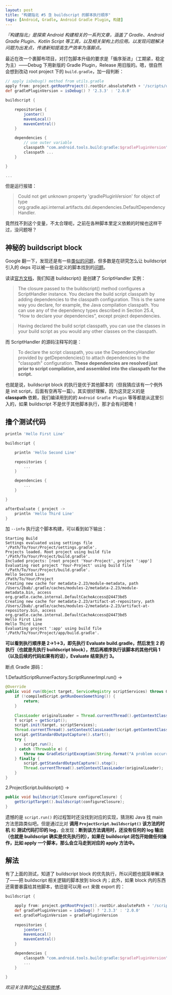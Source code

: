 ```yaml
---
layout: post
title: "构建指北 #5 含 buildscript 的脚本执行顺序"
tags: [Android, Gradle, Android Gradle Plugin, 构建]
---
```


*『构建指北』是探索 Android 构建相关的一系列文章，涵盖了 Gradle、Android Gradle Plugin、Kotlin Script 等工具，以及相关架构上的应用。以发现问题解决问题为出发点，传递新知提高生产效率为落脚点。*

最近在改一个裹脚布项目，对打包脚本升级的要求是「循序渐进」（工期紧，稳定为主）——Debug 下用新版的 Gradle Plugin，Release 用旧版的。嗯，很自然会想到改动 root project 下的 `build.gradle`，加一段判断：

``` gradle
// apply isDebug() method from utils.gradle
apply from: project.getRootProject().rootDir.absolutePath + '/scripts/utils.gradle'
def gradlePluginVersion = isDebug() ? '2.3.3' : '2.0.0'

buildscript {

    repositories {
        jcenter()
        mavenLocal()
        mavenCentral()
    }

    dependencies {
        // use outer variable
        classpath "com.android.tools.build:gradle:$gradlePluginVersion"
        classpath ...
    }

}

...
```
<!--more-->

但是运行报错：

> Could not get unknown property 'gradlePluginVersion' for object of type  org.gradle.api.internal.artifacts.dsl.dependencies.DefaultDependencyHandler.

竟然找不到这个变量，不太合理呃，之前在各种脚本里定义依赖的时候也这样干过，没问题呀？

## 神秘的 buildscript block
Google 翻一下，发现还是有一些[类似的问题](https://discuss.gradle.org/t/inherit-inject-buildscript-dependencies-into-custom-script-within-subproject/7175/9)，但多数是在研究怎么让 buildscript 引入的 deps 可以被一些自定义的脚本找到的[问题](https://stackoverflow.com/questions/37058780/access-classpath-dependencies-defined-in-buildscript-block-in-applied-external-s)。

读读[官方文档](https://docs.gradle.org/3.3/userguide/organizing_build_logic.html#sec:build_script_external_dependencies)，我们知道 buildscript() 是创建了 ScriptHandler 实例：

> The closure passed to the buildscript() method configures a ScriptHandler instance. You declare the build script classpath by adding dependencies to the classpath configuration. This is the same way you declare, for example, the Java compilation classpath. You can use any of the dependency types described in Section 25.4, “How to declare your dependencies”, except project dependencies.

> Having declared the build script classpath, you can use the classes in your build script as you would any other classes on the classpath. 

而 ScriptHandler 的源码注释写的是：

> To declare the script classpath, you use the DependencyHandler provided by getDependencies() to attach dependencies to the "classpath" configuration. **These dependencies are resolved just prior to script compilation, and assembled into the classpath for the script.**

也就是说，buildscript block 的执行是优于其他脚本的（但我猜应该有一个例外是 init script，后面有空再写一篇）。其实很好理解，因为这货定义的是 **classpath** 依赖，我们编译用到的的 `Android Gradle Plugin` 等等都是从这里引入的，如果 buildscript 不是优于其他脚本执行，那才会有问题嘞！

## 撸个测试代码

``` gradle
println 'Hello First Line'

buildscript {

    println 'Hello Second Line'

    repositories {
        ...
    }

    dependencies {
        ...
    }

}

afterEvaluate { project ->
    println 'Hello Third Line'
}
```

加 `--info` 执行这个脚本构建，可以看到如下输出：

``` shell
Starting Build
Settings evaluated using settings file '/Path/To/Your/Project/settings.gradle'.
Projects loaded. Root project using build file '/Path/To/Your/Project/build.gradle'.
Included projects: [root project 'Your-Project', project ':app']
Evaluating root project 'Your-Project' using build file '/Path/To/Your/Project/build.gradle'.
Hello Second Line
/Path/To/Your/Project
Creating new cache for metadata-2.23/module-metadata, path /Users/2bab/.gradle/caches/modules-2/metadata-2.23/module-metadata.bin, access org.gradle.cache.internal.DefaultCacheAccess@24473bd5
Creating new cache for metadata-2.23/artifact-at-repository, path /Users/2bab/.gradle/caches/modules-2/metadata-2.23/artifact-at-repository.bin, access org.gradle.cache.internal.DefaultCacheAccess@24473bd5
Hello First Line
Hello Third Line
Evaluating project ':app' using build file '/Path/To/Your/Project/app/build.gradle'.
```

**可以看到执行顺序是 2->1->3，即先执行 Evaluate build.gradle，然后发生 2 的执行（也就是先执行 buildscript block），然后再顺序执行该脚本的其他代码 1（以及后续的代码如果有的话），Evaluate 结束执行 3。**

断点 Gradle 源码：

1.DefaultScriptRunnerFactory.ScriptRunnerImpl.run() ->

``` java
@Override
public void run(Object target, ServiceRegistry scriptServices) throws GradleScriptException {
    if (!compiledScript.getRunDoesSomething()) {
        return;
    }
    
    ClassLoader originalLoader = Thread.currentThread().getContextClassLoader();
    T script = getScript();
    script.init(target, scriptServices);
    Thread.currentThread().setContextClassLoader(script.getContextClassloader());
    script.getStandardOutputCapture().start();
    try {
        script.run();
    } catch (Throwable e) {
        throw new GradleScriptException(String.format("A problem occurred evaluating %s.", script), e);
    } finally {
        script.getStandardOutputCapture().stop();
        Thread.currentThread().setContextClassLoader(originalLoader);
    }
}
```

2.ProjectScript.buildscript() ->

``` java
public void buildscript(Closure configureClosure) {
    getScriptTarget().buildscript(configureClosure);
}
```


遗憾的是 `script.run()` 的过程暂时还没找到对应的实现，猜测和 Java 找 main 方法思路类似吧。但是通过比对 **调用 `ProjectScript.buildscript()` 该方法的时机** 和 **测试代码打印的 log**，会发现：**断到该方法调用时，还没有任何的 log 输出（也就是 buildscript 确实是优先执行的），如果在 buildscript 闭包开始做任何操作，比如 apply 一个脚本，那么会立马走到对应的 apply 方法中。**

## 解法

有了上面的测试，知道了 buildscript block 的优先执行，所以问题也就简单解决了——把 buildscript 相关逻辑的脚本放到 block 内；此外，如果 block 内的东西还需要暴露给其他脚本，依旧是可以用 `ext` 来做 export 的：

``` gradle
buildscript {

    apply from: project.getRootProject().rootDir.absolutePath + '/scripts/utils.gradle'
    def gradlePluginVersion = isDebug() ? '2.3.3' : '2.0.0'
    ext.gradlePluginVersion = gradlePluginVersion
    
    repositories {
        jcenter()
        mavenLocal()
        mavenCentral()
    }

    dependencies {
        classpath "com.android.tools.build:gradle:$gradlePluginVersion"
        ...
    }

}
```




*欢迎关注我的[公众号和微博](/about)。*